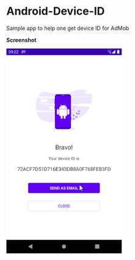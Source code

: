 # Android-Device-ID
Sample app to help one get device ID for AdMob

**Screenshot**

<img src="./screenshot/screenshot.gif" alt="Screenshot" width="302">
